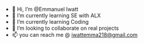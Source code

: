 - 👋 Hi, I’m @Emmanuel Iwatt 
- 👀 I’m currently learning SE with ALX
- 🌱 I’m currently learning Coding
- 💞️ I’m looking to collaborate on real projects
- 📫 you can reach me @ iwattemma218@gmail.com 

<!---
ManixCash/ManixCash is a ✨ special ✨ repository because its `README.md` (this file) appears on your GitHub profile.
You can click the Preview link to take a look at your changes.
--->
